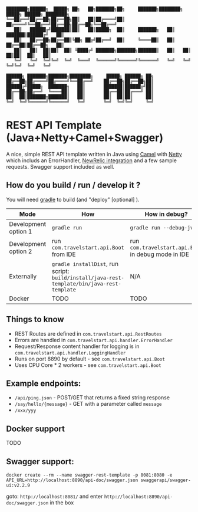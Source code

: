 ```  
████████╗██████╗  █████╗ ██╗   ██╗███████╗██╗     ███████╗████████╗ █████╗ ██████╗ ████████╗
╚══██╔══╝██╔══██╗██╔══██╗██║   ██║██╔════╝██║     ██╔════╝╚══██╔══╝██╔══██╗██╔══██╗╚══██╔══╝
   ██║   ██████╔╝███████║██║   ██║█████╗  ██║     ███████╗   ██║   ███████║██████╔╝   ██║   
   ██║   ██╔══██╗██╔══██║╚██╗ ██╔╝██╔══╝  ██║     ╚════██║   ██║   ██╔══██║██╔══██╗   ██║   
   ██║   ██║  ██║██║  ██║ ╚████╔╝ ███████╗███████╗███████║   ██║   ██║  ██║██║  ██║   ██║   
   ╚═╝   ╚═╝  ╚═╝╚═╝  ╚═╝  ╚═══╝  ╚══════╝╚══════╝╚══════╝   ╚═╝   ╚═╝  ╚═╝╚═╝  ╚═╝   ╚═╝   
                                                                                            
██████╗ ███████╗███████╗████████╗     █████╗ ██████╗ ██╗                                    
██╔══██╗██╔════╝██╔════╝╚══██╔══╝    ██╔══██╗██╔══██╗██║                                    
██████╔╝█████╗  ███████╗   ██║       ███████║██████╔╝██║                                    
██╔══██╗██╔══╝  ╚════██║   ██║       ██╔══██║██╔═══╝ ██║                                    
██║  ██║███████╗███████║   ██║       ██║  ██║██║     ██║                                    
╚═╝  ╚═╝╚══════╝╚══════╝   ╚═╝       ╚═╝  ╚═╝╚═╝     ╚═╝
```       
                                                                 
REST API Template (Java+Netty+Camel+Swagger)
=====================================

A nice, simple REST API template written in Java using [Camel](http://camel.apache.org/) with [Netty](https://github.com/netty/netty) which includs an ErrorHandler, [NewRelic integration](https://newrelic.com/) and a few sample requests. Swagger support included as well.

## How do you build / run / develop it ?

You will need [gradle](https://gradle.org/) to build (and "deploy" [optional] ). 

Mode | How | How in debug?
--- | --- | ---
Development option 1| `gradle run` | `gradle run --debug-jvm`
Development option 2| run `com.travelstart.api.Boot` from IDE | run `com.travelstart.api.Boot` in debug mode in IDE
Externally | `gradle installDist`, run script: `build/install/java-rest-template/bin/java-rest-template` | N/A
Docker | TODO | TODO

## Things to know
- REST Routes are defined in `com.travelstart.api.RestRoutes`
- Errors are handled in `com.travelstart.api.handler.ErrorHandler`
- Request/Response content handler for logging is in `com.travelstart.api.handler.LoggingHandler`
- Runs on port 8890 by default - see `com.travelstart.api.Boot`
- Uses CPU Core * 2 workers - see `com.travelstart.api.Boot`

## Example endpoints:
- `/api/ping.json` - POST/GET that returns a fixed string response
- `/say/hello/{message}` - GET with a parameter called `message`
- `/xxx/yyy` 

## Docker support
TODO

## Swagger support:
`docker create --rm --name swagger-rest-template -p 8081:8080 -e API_URL=http://localhost:8890/api-doc/swagger.json swaggerapi/swagger-ui:v2.2.9`

goto: `http://localhost:8081/` and enter `http://localhost:8890/api-doc/swagger.json` in the box
